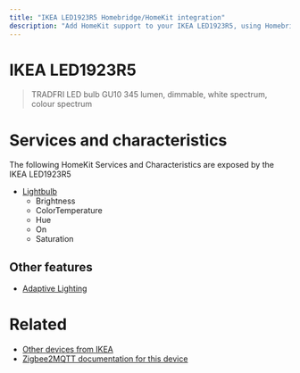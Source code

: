 ```yaml
---
title: "IKEA LED1923R5 Homebridge/HomeKit integration"
description: "Add HomeKit support to your IKEA LED1923R5, using Homebridge, Zigbee2MQTT and homebridge-z2m."
---
```

<!---
This file has been GENERATED using src/docgen/docgen.ts
DO NOT EDIT THIS FILE MANUALLY!
-->
# IKEA LED1923R5
> TRADFRI LED bulb GU10 345 lumen, dimmable, white spectrum, colour spectrum


# Services and characteristics
The following HomeKit Services and Characteristics are exposed by
the IKEA LED1923R5

* [Lightbulb](../../light.md)
  * Brightness
  * ColorTemperature
  * Hue
  * On
  * Saturation


## Other features
* [Adaptive Lighting](../../light.md)


# Related
* [Other devices from IKEA](../index.md#ikea)
* [Zigbee2MQTT documentation for this device](https://www.zigbee2mqtt.io/devices/LED1923R5.html)